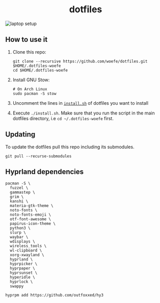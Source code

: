 <h1 align="center">dotfiles</h1>

![laptop setup](https://i.imgur.com/y5yAxSd.png)


## How to use it

1. Clone this repo:

    ```shell
    git clone --recursive https://github.com/woefe/dotfiles.git $HOME/.dotfiles-woefe
    cd $HOME/.dotfiles-woefe
    ```
2. Install GNU Stow:

    ```shell
    # On Arch Linux
    sudo pacman -S stow
    ```
3. Uncomment the lines in [`install.sh`](./install.sh) of dotfiles you want to install
4. Execute `./install.sh`.
    Make sure that you run the script in the main dotfiles directory, i.e `cd ~/.dotfiles-woefe` first.

## Updating
To update the dotfiles pull this repo including its submodules.

```
git pull --recurse-submodules
```

## Hyprland dependencies
```
pacman -S \
  fuzzel \
  gammastep \
  grim \
  kanshi \
  materia-gtk-theme \
  noto-fonts \
  noto-fonts-emoji \
  otf-font-awesome \
  papirus-icon-theme \
  python3 \
  slurp \
  waybar \
  wdisplays \
  wireless_tools \
  wl-clipboard \
  xorg-xwayland \
  hyprland \
  hyprpicker \
  hyprpaper \
  hyprsunset \
  hyperidle \
  hyprlock \
  swappy

hyprpm add https://github.com/outfoxxed/hy3
```

